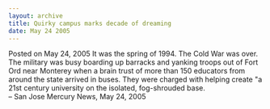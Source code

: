 ```yaml
---
layout: archive
title: Quirky campus marks decade of dreaming
date: May 24 2005
---
```





<span class="date">Posted on May 24, 2005    </span>
It was the spring of 1994. The Cold War was over. The military was
busy boarding up barracks and yanking troops out of Fort Ord near
Monterey when a brain trust of more than 150 educators from around
the state arrived in buses. They were charged with helping create
&quot;a 21st century university on the isolated, fog-shrouded
base.<br>
&#x2013; San Jose Mercury News, May 24, 2005<br/></br>




